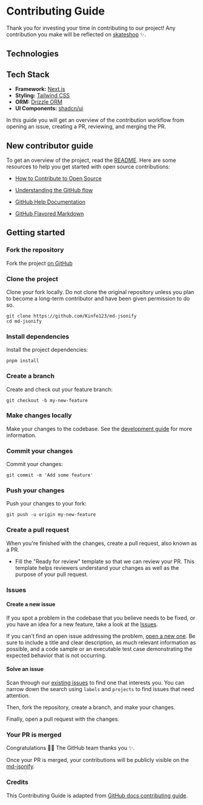 # Contributing Guide

Thank you for investing your time in contributing to our project! Any contribution you make will be reflected on [skateshop](<[skateshop.sadmn.com](https://github.com/Kinfe123/md-jsonify)>) :sparkles:.


## Technologies

## Tech Stack

- **Framework:** [Next.js](https://nextjs.org)
- **Styling:** [Tailwind CSS](https://tailwindcss.com)
- **ORM:** [Drizzle ORM](https://orm.drizzle.team)
- **UI Components:** [shadcn/ui](https://ui.shadcn.com)



In this guide you will get an overview of the contribution workflow from opening an issue, creating a PR, reviewing, and merging the PR.

## New contributor guide

To get an overview of the project, read the [README](README.md). Here are some resources to help you get started with open source contributions:

- [How to Contribute to Open Source](https://opensource.guide/how-to-contribute/)
- [Understanding the GitHub flow](https://guides.github.com/introduction/flow/)

- [GitHub Help Documentation](https://help.github.com/)
- [GitHub Flavored Markdown](https://guides.github.com/features/mastering-markdown/)

## Getting started

### Fork the repository

Fork the project [on GitHub](https://github.com/Kinfe123/md-jsonify)

### Clone the project

Clone your fork locally. Do not clone the original repository unless you plan to become a long-term contributor and have been given permission to do so.

```shell
git clone https://github.com/Kinfe123/md-jsonify
cd md-jsonify
```

### Install dependencies

Install the project dependencies:

```shell
pnpm install
```

### Create a branch

Create and check out your feature branch:

```shell
git checkout -b my-new-feature
```

### Make changes locally

Make your changes to the codebase. See the [development guide](contributing/development.md) for more information.

### Commit your changes

Commit your changes:

```shell
git commit -m 'Add some feature'
```

### Push your changes

Push your changes to your fork:

```shell
git push -u origin my-new-feature
```

### Create a pull request

When you're finished with the changes, create a pull request, also known as a PR.

- Fill the "Ready for review" template so that we can review your PR. This template helps reviewers understand your changes as well as the purpose of your pull request.

### Issues

#### Create a new issue

If you spot a problem in the codebase that you believe needs to be fixed, or you have an idea for a new feature, take a look at the [Issues](https://github.com/Kinfe123/md-jsonify/issues).

If you can't find an open issue addressing the problem, [open a new one](https://github.com/Kinfe123/md-jsonify/issues/new). Be sure to include a title and clear description, as much relevant information as possible, and a code sample or an executable test case demonstrating the expected behavior that is not occurring.

#### Solve an issue

Scan through our [existing issues](https://github.com/Kinfe123/md-jsonify/issues) to find one that interests you. You can narrow down the search using `labels` and `projects` to find issues that need attention.

Then, fork the repository, create a branch, and make your changes.

Finally, open a pull request with the changes.

### Your PR is merged

Congratulations :tada::tada: The GitHub team thanks you :sparkles:.

Once your PR is merged, your contributions will be publicly visible on the [md-jsonify](https://github.com/Kinfe123/md-jsonify).

### Credits

This Contributing Guide is adapted from [GitHub docs contributing guide](https://github.com/github/docs/blob/main/CONTRIBUTING.md?plain=1).